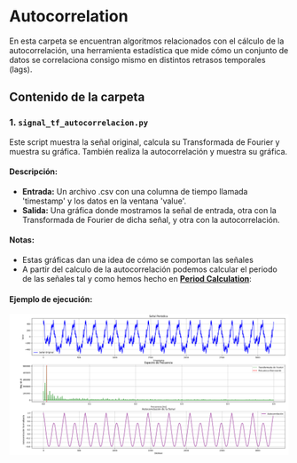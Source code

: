 # Autocorrelation

En esta carpeta se encuentran algoritmos relacionados con el cálculo de la autocorrelación, una herramienta estadística que mide cómo un conjunto de datos se correlaciona consigo mismo en distintos retrasos temporales (lags).

## Contenido de la carpeta

### 1. `signal_tf_autocorrelacion.py`

Este script muestra la señal original, calcula su Transformada de Fourier y muestra su gráfica. También realiza la autocorrelación y muestra su gráfica. 

#### Descripción:
- **Entrada:** Un archivo .csv con una columna de tiempo llamada 'timestamp' y los datos en la ventana 'value'.
- **Salida:** Una gráfica donde mostramos la señal de entrada, otra con la Transformada de Fourier de dicha señal, y otra con la autocorrelación.

#### Notas:
- Estas gráficas dan una idea de cómo se comportan las señales
- A partir del calculo de la autocorrelación podemos calcular el periodo de las señales tal y como hemos hecho en [**Period Calculation**](https://github.com/paeitnow/AnomalyDetection/tree/main/algorithms_axel/period_calculation):

#### Ejemplo de ejecución:
![No se puede cargar la imagen](https://github.com/paeitnow/AnomalyDetection/blob/main/algorithms_axel/autocorrelation/image_signal_tf_autocorrelacion.png)
